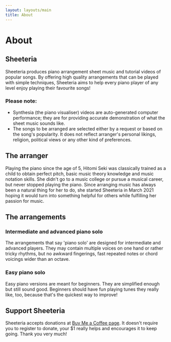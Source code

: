 ```yaml
---
layout: layouts/main
title: About
---
```


# About

## Sheeteria

Sheeteria produces piano arrangement sheet music and tutorial videos of popular songs. By offering high quality arrangements that can be played with simple techniques, Sheeteria aims to help every piano player of any level enjoy playing their favourite songs!

### Please note:

- Synthesia (the piano visualiser) videos are auto-generated computer performance; they are for providing accurate demonstration of what the sheet music sounds like.
- The songs to be arranged are selected either by a request or based on the song's popularity. It does not reflect arranger's personal likings, religion, political views or any other kind of preferences.

## The arranger

Playing the piano since the age of 5, Hitomi Seki was classically trained as a child to obtain perfect pitch, basic music theory knowledge and music notation skills. She didn't go to a music college or pursue a musical career, but never stopped playing the piano. Since arranging music has always been a natural thing for her to do, she started Sheeteria in March 2021 hoping it would turn into something helpful for others while fulfilling her passion for music.

## The arrangements

### Intermediate and advanced piano solo

The arrangements that say 'piano solo' are designed for intermediate and advanced players. They may contain multiple voices on one hand or rather tricky rhythms, but no awkward fingerings, fast repeated notes or chord voicings wider than an octave.

### Easy piano solo

Easy piano versions are meant for beginners. They are simplified enough but still sound good. Beginners should have fun playing tunes they really like, too, because that's the quickest way to improve!

## Support Sheeteria

Sheeteria accepts donations at <a href="https://www.buymeacoffee.com/sheeteria" target="_blank" rel="noreferrer" data-label="buymeacoffee-about">Buy Me a Coffee page</a>. It doesn't require you to register to donate, your $1 really helps and encourages it to keep going. Thank you very much!
